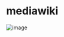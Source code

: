 # mediawiki
![image](https://user-images.githubusercontent.com/76770914/151433291-1dc65932-b6ea-4314-99ca-17d9697c0929.png)
